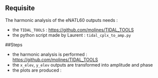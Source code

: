 ## Requisite
The harmonic analysis of the eNATL60 outputs needs :

  - the `TIDAL_TOOLS` :  https://github.com/molines/TIDAL_TOOLS
  - the python script made by Laurent : `tidal_cplx_to_amp.py`

##Steps
  - the harmonic analysis is performed :  https://github.com/molines/TIDAL_TOOLS
  - the `x_elev`, `y_elev` outputs are transformed into amplitude and phase
  - the plots are produced :
